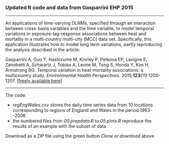 
### Updated R code and data from Gasparrini EHP 2015

--------------------------------------------------------------------------------

An applications of time-varying DLNMs, specified through an interaction between cross-basis variables and the time variable, to model temporal variations in exposure-lag-response associations between heat and mortality in a multi-country multi-city (MCC) data set. Specifically, this application illustrates how to model long term variations, partly reproducing the analysis described in the article:

Gasparrini A, Guo Y, Hashizume M, Kinney P, Petkova EP, Lavigne E, Zanobetti A, Schwartz J, Tobias A, Leone M, Tong S, Honda Y, Kim H, Armstrong BG. Temporal variation in heat-mortality associations: a multicountry study. *Environmental Health Perspectives*. 2015;**123**(11):1200-1207. [[freely available here](http://www.ag-myresearch.com/2015_gasparrini_ehp.html)]

--------------------------------------------------------------------------------

The code:

  * *regEngWales.csv* stores the daily time series data from 10 locations corresponding to regions of England and Wales in the period 1993--2006
  * the numbered files from *00.prepdata.R* to *05.plots.R* reproduce the results of an example with the subset of data
  
Download as a ZIP file using the green button *Clone or download* above